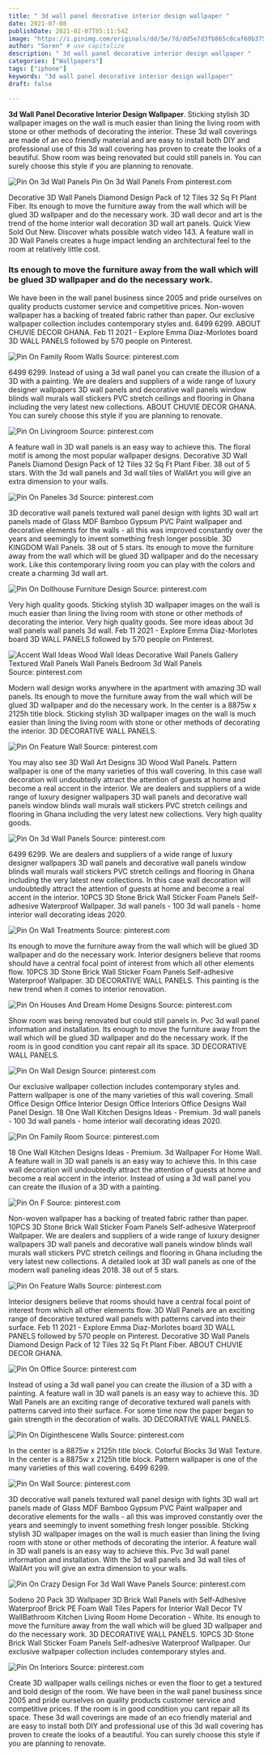 ```yaml
---
title: " 3d wall panel decorative interior design wallpaper "
date: 2021-07-08
publishDate: 2021-02-07T05:11:54Z
image: "https://i.pinimg.com/originals/dd/5e/7d/dd5e7d3fb865c0caf60b375c94464908.jpg"
author: "Soren" # use capitalize
description: " 3d wall panel decorative interior design wallpaper "
categories: ["Wallpapers"]
tags: ["iphone"]
keywords: "3d wall panel decorative interior design wallpaper"
draft: false

---
```



**3d Wall Panel Decorative Interior Design Wallpaper**. Sticking stylish 3D wallpaper images on the wall is much easier than lining the living room with stone or other methods of decorating the interior. These 3d wall coverings are made of an eco friendly material and are easy to install both DIY and professional use of this 3d wall covering has proven to create the looks of a beautiful. Show room was being renovated but could still panels in. You can surely choose this style if you are planning to renovate.

![Pin On 3d Wall Panels](https://i.pinimg.com/originals/99/ae/31/99ae3129f0db6df8ebe4a64d51a5e6f3.jpg "Pin On 3d Wall Panels")
Pin On 3d Wall Panels From pinterest.com


Decorative 3D Wall Panels Diamond Design Pack of 12 Tiles 32 Sq Ft Plant Fiber. Its enough to move the furniture away from the wall which will be glued 3D wallpaper and do the necessary work. 3D wall decor and art is the trend of the home interior wall decoration 3D wall art panels. Quick View Sold Out New. Discover whats possible watch video 143. A feature wall in 3D Wall Panels creates a huge impact lending an architectural feel to the room at relatively little cost.

### Its enough to move the furniture away from the wall which will be glued 3D wallpaper and do the necessary work.

We have been in the wall panel business since 2005 and pride ourselves on quality products customer service and competitive prices. Non-woven wallpaper has a backing of treated fabric rather than paper. Our exclusive wallpaper collection includes contemporary styles and. 6499 6299. ABOUT CHUVIE DECOR GHANA. Feb 11 2021 - Explore Emma Diaz-Morlotes board 3D WALL PANELS followed by 570 people on Pinterest.


![Pin On Family Room Walls](https://i.pinimg.com/originals/f6/d5/c1/f6d5c14f705802d37337220b274a6fee.jpg "Pin On Family Room Walls")
Source: pinterest.com

6499 6299. Instead of using a 3d wall panel you can create the illusion of a 3D with a painting. We are dealers and suppliers of a wide range of luxury designer wallpapers 3D wall panels and decorative wall panels window blinds wall murals wall stickers PVC stretch ceilings and flooring in Ghana including the very latest new collections. ABOUT CHUVIE DECOR GHANA. You can surely choose this style if you are planning to renovate.

![Pin On Livingroom](https://i.pinimg.com/564x/6e/d7/c7/6ed7c74156a8c8df06f7e2635f2dda14.jpg "Pin On Livingroom")
Source: pinterest.com

A feature wall in 3D wall panels is an easy way to achieve this. The floral motif is among the most popular wallpaper designs. Decorative 3D Wall Panels Diamond Design Pack of 12 Tiles 32 Sq Ft Plant Fiber. 38 out of 5 stars. With the 3d wall panels and 3d wall tiles of WallArt you will give an extra dimension to your walls.

![Pin On Paneles 3d](https://i.pinimg.com/originals/02/68/8f/02688f1efdc5c077726ff4bd091135f8.jpg "Pin On Paneles 3d")
Source: pinterest.com

3D decorative wall panels textured wall panel design with lights 3D wall art panels made of Glass MDF Bamboo Gypsum PVC Paint wallpaper and decorative elements for the walls - all this was improved constantly over the years and seemingly to invent something fresh longer possible. 3D KINGDOM Wall Panels. 38 out of 5 stars. Its enough to move the furniture away from the wall which will be glued 3D wallpaper and do the necessary work. Like this contemporary living room you can play with the colors and create a charming 3d wall art.

![Pin On Dollhouse Furniture Design](https://i.pinimg.com/originals/05/2e/91/052e915cfb7e87341b81b03738027d4c.jpg "Pin On Dollhouse Furniture Design")
Source: pinterest.com

Very high quality goods. Sticking stylish 3D wallpaper images on the wall is much easier than lining the living room with stone or other methods of decorating the interior. Very high quality goods. See more ideas about 3d wall panels wall panels 3d wall. Feb 11 2021 - Explore Emma Diaz-Morlotes board 3D WALL PANELS followed by 570 people on Pinterest.

![Accent Wall Ideas Wood Wall Ideas Decorative Wall Panels Gallery Textured Wall Panels Wall Panels Bedroom 3d Wall Panels](https://i.pinimg.com/originals/c4/9a/2e/c49a2e9e9c070d3366f34df54a3d287f.jpg "Accent Wall Ideas Wood Wall Ideas Decorative Wall Panels Gallery Textured Wall Panels Wall Panels Bedroom 3d Wall Panels")
Source: pinterest.com

Modern wall design works anywhere in the apartment with amazing 3D wall panels. Its enough to move the furniture away from the wall which will be glued 3D wallpaper and do the necessary work. In the center is a 8875w x 2125h title block. Sticking stylish 3D wallpaper images on the wall is much easier than lining the living room with stone or other methods of decorating the interior. 3D DECORATIVE WALL PANELS.

![Pin On Feature Wall](https://i.pinimg.com/originals/a6/38/72/a638721059b088484503619357b19b1f.jpg "Pin On Feature Wall")
Source: pinterest.com

You may also see 3D Wall Art Designs 3D Wood Wall Panels. Pattern wallpaper is one of the many varieties of this wall covering. In this case wall decoration will undoubtedly attract the attention of guests at home and become a real accent in the interior. We are dealers and suppliers of a wide range of luxury designer wallpapers 3D wall panels and decorative wall panels window blinds wall murals wall stickers PVC stretch ceilings and flooring in Ghana including the very latest new collections. Very high quality goods.

![Pin On 3d Wall Panels](https://i.pinimg.com/originals/02/a9/b4/02a9b4ed2f7c67d50eb969f64b9c4cfe.jpg "Pin On 3d Wall Panels")
Source: pinterest.com

6499 6299. We are dealers and suppliers of a wide range of luxury designer wallpapers 3D wall panels and decorative wall panels window blinds wall murals wall stickers PVC stretch ceilings and flooring in Ghana including the very latest new collections. In this case wall decoration will undoubtedly attract the attention of guests at home and become a real accent in the interior. 10PCS 3D Stone Brick Wall Sticker Foam Panels Self-adhesive Waterproof Wallpaper. 3d wall panels - 100 3d wall panels - home interior wall decorating ideas 2020.

![Pin On Wall Treatments](https://i.pinimg.com/736x/5f/aa/05/5faa053900a798e3af8bb16d6de6dfbf.jpg "Pin On Wall Treatments")
Source: pinterest.com

Its enough to move the furniture away from the wall which will be glued 3D wallpaper and do the necessary work. Interior designers believe that rooms should have a central focal point of interest from which all other elements flow. 10PCS 3D Stone Brick Wall Sticker Foam Panels Self-adhesive Waterproof Wallpaper. 3D DECORATIVE WALL PANELS. This painting is the new trend when it comes to interior renovation.

![Pin On Houses And Dream Home Designs](https://i.pinimg.com/originals/02/b1/7e/02b17edacebf2a42851830b6d6140b12.jpg "Pin On Houses And Dream Home Designs")
Source: pinterest.com

Show room was being renovated but could still panels in. Pvc 3d wall panel information and installation. Its enough to move the furniture away from the wall which will be glued 3D wallpaper and do the necessary work. If the room is in good condition you cant repair all its space. 3D DECORATIVE WALL PANELS.

![Pin On Wall Design](https://i.pinimg.com/originals/ff/b4/d4/ffb4d43ebe6dcaa554c8724f60a1a5e9.jpg "Pin On Wall Design")
Source: pinterest.com

Our exclusive wallpaper collection includes contemporary styles and. Pattern wallpaper is one of the many varieties of this wall covering. Small Office Design Office Interior Design Office Interiors Office Designs Wall Panel Design. 18 One Wall Kitchen Designs Ideas - Premium. 3d wall panels - 100 3d wall panels - home interior wall decorating ideas 2020.

![Pin On Family Room](https://i.pinimg.com/originals/fa/da/02/fada02dcfae01ea73834e56f7c680455.jpg "Pin On Family Room")
Source: pinterest.com

18 One Wall Kitchen Designs Ideas - Premium. 3d Wallpaper For Home Wall. A feature wall in 3D wall panels is an easy way to achieve this. In this case wall decoration will undoubtedly attract the attention of guests at home and become a real accent in the interior. Instead of using a 3d wall panel you can create the illusion of a 3D with a painting.

![Pin On F](https://i.pinimg.com/564x/ab/c5/cb/abc5cb4626176acca431ed85a4dcdd7e.jpg "Pin On F")
Source: pinterest.com

Non-woven wallpaper has a backing of treated fabric rather than paper. 10PCS 3D Stone Brick Wall Sticker Foam Panels Self-adhesive Waterproof Wallpaper. We are dealers and suppliers of a wide range of luxury designer wallpapers 3D wall panels and decorative wall panels window blinds wall murals wall stickers PVC stretch ceilings and flooring in Ghana including the very latest new collections. A detailed look at 3D wall panels as one of the modern wall paneling ideas 2018. 38 out of 5 stars.

![Pin On Feature Walls](https://i.pinimg.com/564x/fa/89/9c/fa899c0b687e50a99a103eeea226a474.jpg "Pin On Feature Walls")
Source: pinterest.com

Interior designers believe that rooms should have a central focal point of interest from which all other elements flow. 3D Wall Panels are an exciting range of decorative textured wall panels with patterns carved into their surface. Feb 11 2021 - Explore Emma Diaz-Morlotes board 3D WALL PANELS followed by 570 people on Pinterest. Decorative 3D Wall Panels Diamond Design Pack of 12 Tiles 32 Sq Ft Plant Fiber. ABOUT CHUVIE DECOR GHANA.

![Pin On Office](https://i.pinimg.com/originals/0f/10/0f/0f100fe52c6ec9d06087e2c0d5eaaa77.jpg "Pin On Office")
Source: pinterest.com

Instead of using a 3d wall panel you can create the illusion of a 3D with a painting. A feature wall in 3D wall panels is an easy way to achieve this. 3D Wall Panels are an exciting range of decorative textured wall panels with patterns carved into their surface. For some time now the paper began to gain strength in the decoration of walls. 3D DECORATIVE WALL PANELS.

![Pin On Diginthescene Walls](https://i.pinimg.com/originals/02/51/23/025123aaf8757ff559521e4af1aec599.jpg "Pin On Diginthescene Walls")
Source: pinterest.com

In the center is a 8875w x 2125h title block. Colorful Blocks 3d Wall Texture. In the center is a 8875w x 2125h title block. Pattern wallpaper is one of the many varieties of this wall covering. 6499 6299.

![Pin On Wall](https://i.pinimg.com/originals/09/71/80/097180ebcca6460c9c00767d5e9b285a.jpg "Pin On Wall")
Source: pinterest.com

3D decorative wall panels textured wall panel design with lights 3D wall art panels made of Glass MDF Bamboo Gypsum PVC Paint wallpaper and decorative elements for the walls - all this was improved constantly over the years and seemingly to invent something fresh longer possible. Sticking stylish 3D wallpaper images on the wall is much easier than lining the living room with stone or other methods of decorating the interior. A feature wall in 3D wall panels is an easy way to achieve this. Pvc 3d wall panel information and installation. With the 3d wall panels and 3d wall tiles of WallArt you will give an extra dimension to your walls.

![Pin On Crazy Design For 3d Wall Wave Panels](https://i.pinimg.com/originals/2b/43/22/2b4322fda217353fe960b7fce5d8cf4c.jpg "Pin On Crazy Design For 3d Wall Wave Panels")
Source: pinterest.com

Sodeno 20 Pack 3D Wallpaper 3D Brick Wall Panels with Self-Adhesive Waterproof Brick PE Foam Wall Tiles Papers for Interior Wall Decor TV WallBathroom Kitchen Living Room Home Decoration - White. Its enough to move the furniture away from the wall which will be glued 3D wallpaper and do the necessary work. 3D DECORATIVE WALL PANELS. 10PCS 3D Stone Brick Wall Sticker Foam Panels Self-adhesive Waterproof Wallpaper. Our exclusive wallpaper collection includes contemporary styles and.

![Pin On Interiors](https://i.pinimg.com/originals/dd/5e/7d/dd5e7d3fb865c0caf60b375c94464908.jpg "Pin On Interiors")
Source: pinterest.com

Create 3D wallpaper walls ceilings niches or even the floor to get a textured and bold design of the room. We have been in the wall panel business since 2005 and pride ourselves on quality products customer service and competitive prices. If the room is in good condition you cant repair all its space. These 3d wall coverings are made of an eco friendly material and are easy to install both DIY and professional use of this 3d wall covering has proven to create the looks of a beautiful. You can surely choose this style if you are planning to renovate.

